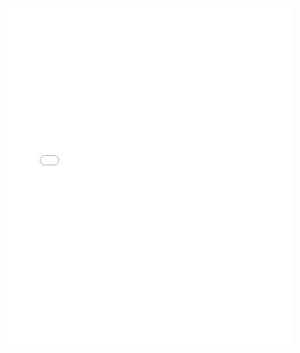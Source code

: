 
<iframe src="//player.bilibili.com/player.html?aid=968753755&bvid=BV1Gp4y1S7bZ&cid=209804136&page=1" scrolling="yes" border="0" frameborder="no" framespacing="0" allowfullscreen="true" height="600" width="100%"> </iframe>